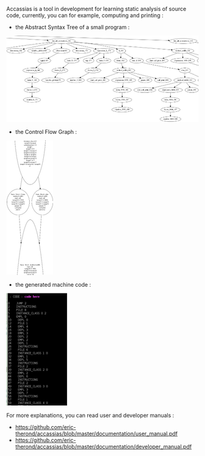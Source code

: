 Accassias is a tool in development for learning static analysis of source code, currently, you can for example, computing and printing :
- the Abstract Syntax Tree of a small program : 

![ScreenShot](https://raw.githubusercontent.com/eric-therond/accassias/master/documentation/ast_example1.png)

- the Control Flow Graph : 

![ScreenShot](https://raw.githubusercontent.com/eric-therond/accassias/master/documentation/cfg_example1.png)

- the generated machine code :

![ScreenShot](https://raw.githubusercontent.com/eric-therond/accassias/master/documentation/code_example1.png)

For more explanations, you can read user and developer manuals :
- https://github.com/eric-therond/accassias/blob/master/documentation/user_manual.pdf
- https://github.com/eric-therond/accassias/blob/master/documentation/developer_manual.pdf

